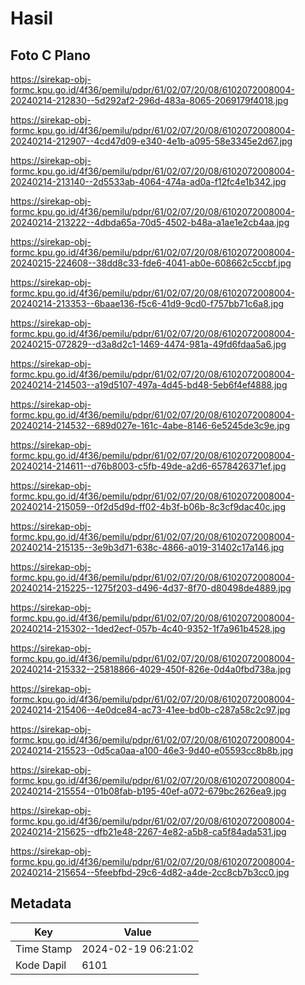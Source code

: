 # Hasil

## Foto C Plano

https://sirekap-obj-formc.kpu.go.id/4f36/pemilu/pdpr/61/02/07/20/08/6102072008004-20240214-212830--5d292af2-296d-483a-8065-2069179f4018.jpg

https://sirekap-obj-formc.kpu.go.id/4f36/pemilu/pdpr/61/02/07/20/08/6102072008004-20240214-212907--4cd47d09-e340-4e1b-a095-58e3345e2d67.jpg

https://sirekap-obj-formc.kpu.go.id/4f36/pemilu/pdpr/61/02/07/20/08/6102072008004-20240214-213140--2d5533ab-4064-474a-ad0a-f12fc4e1b342.jpg

https://sirekap-obj-formc.kpu.go.id/4f36/pemilu/pdpr/61/02/07/20/08/6102072008004-20240214-213222--4dbda65a-70d5-4502-b48a-a1ae1e2cb4aa.jpg

https://sirekap-obj-formc.kpu.go.id/4f36/pemilu/pdpr/61/02/07/20/08/6102072008004-20240215-224608--38dd8c33-fde6-4041-ab0e-608662c5ccbf.jpg

https://sirekap-obj-formc.kpu.go.id/4f36/pemilu/pdpr/61/02/07/20/08/6102072008004-20240214-213353--6baae136-f5c6-41d9-9cd0-f757bb71c6a8.jpg

https://sirekap-obj-formc.kpu.go.id/4f36/pemilu/pdpr/61/02/07/20/08/6102072008004-20240215-072829--d3a8d2c1-1469-4474-981a-49fd6fdaa5a6.jpg

https://sirekap-obj-formc.kpu.go.id/4f36/pemilu/pdpr/61/02/07/20/08/6102072008004-20240214-214503--a19d5107-497a-4d45-bd48-5eb6f4ef4888.jpg

https://sirekap-obj-formc.kpu.go.id/4f36/pemilu/pdpr/61/02/07/20/08/6102072008004-20240214-214532--689d027e-161c-4abe-8146-6e5245de3c9e.jpg

https://sirekap-obj-formc.kpu.go.id/4f36/pemilu/pdpr/61/02/07/20/08/6102072008004-20240214-214611--d76b8003-c5fb-49de-a2d6-6578426371ef.jpg

https://sirekap-obj-formc.kpu.go.id/4f36/pemilu/pdpr/61/02/07/20/08/6102072008004-20240214-215059--0f2d5d9d-ff02-4b3f-b06b-8c3cf9dac40c.jpg

https://sirekap-obj-formc.kpu.go.id/4f36/pemilu/pdpr/61/02/07/20/08/6102072008004-20240214-215135--3e9b3d71-638c-4866-a019-31402c17a146.jpg

https://sirekap-obj-formc.kpu.go.id/4f36/pemilu/pdpr/61/02/07/20/08/6102072008004-20240214-215225--1275f203-d496-4d37-8f70-d80498de4889.jpg

https://sirekap-obj-formc.kpu.go.id/4f36/pemilu/pdpr/61/02/07/20/08/6102072008004-20240214-215302--1ded2ecf-057b-4c40-9352-1f7a961b4528.jpg

https://sirekap-obj-formc.kpu.go.id/4f36/pemilu/pdpr/61/02/07/20/08/6102072008004-20240214-215332--25818866-4029-450f-826e-0d4a0fbd738a.jpg

https://sirekap-obj-formc.kpu.go.id/4f36/pemilu/pdpr/61/02/07/20/08/6102072008004-20240214-215406--4e0dce84-ac73-41ee-bd0b-c287a58c2c97.jpg

https://sirekap-obj-formc.kpu.go.id/4f36/pemilu/pdpr/61/02/07/20/08/6102072008004-20240214-215523--0d5ca0aa-a100-46e3-9d40-e05593cc8b8b.jpg

https://sirekap-obj-formc.kpu.go.id/4f36/pemilu/pdpr/61/02/07/20/08/6102072008004-20240214-215554--01b08fab-b195-40ef-a072-679bc2626ea9.jpg

https://sirekap-obj-formc.kpu.go.id/4f36/pemilu/pdpr/61/02/07/20/08/6102072008004-20240214-215625--dfb21e48-2267-4e82-a5b8-ca5f84ada531.jpg

https://sirekap-obj-formc.kpu.go.id/4f36/pemilu/pdpr/61/02/07/20/08/6102072008004-20240214-215654--5feebfbd-29c6-4d82-a4de-2cc8cb7b3cc0.jpg


## Metadata

| Key        | Value               |
| ---------- | ------------------- |
| Time Stamp | 2024-02-19 06:21:02 |
| Kode Dapil | 6101                |



